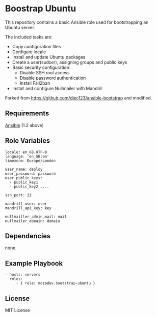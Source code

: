 Boostrap Ubuntu
==========================

This repository contains a basic Ansible role used for bootstrapping an Ubuntu server.

The included tasks are:

- Copy configuration files
- Configure locale
- Install and update Ubuntu packages
- Create a user(sudoer), assigning groups and public keys
- Basic security configuration:
    * Disable SSH root access
    * Disable password authentication
    * Install Fail2ban
- Install and configure Nullmailer with Mandrill

Forked from https://github.com/diec123/ansible-bootstrap and modified.


Requirements
------------
[Ansible](https://github.com/ansible/ansible) (1.2 above)


Role Variables
--------------

```
locale: en_GB.UTF-8
language: 'en_GB:en'
timezone: Europe/London

user_name: deploy
user_password: password
user_public_keys:
  - public_key1
  - public_key2 ....

ssh_port: 22

mandrill_user: user
mandrill_api_key: key

nullmailler_admin_mail: mail
nullmailer_domain: domain
```

Dependencies
------------
none.


Example Playbook
----------------

    - hosts: servers
      roles:
         - { role: mozodev.bootstrap-ubuntu }

License
-------

MIT License


